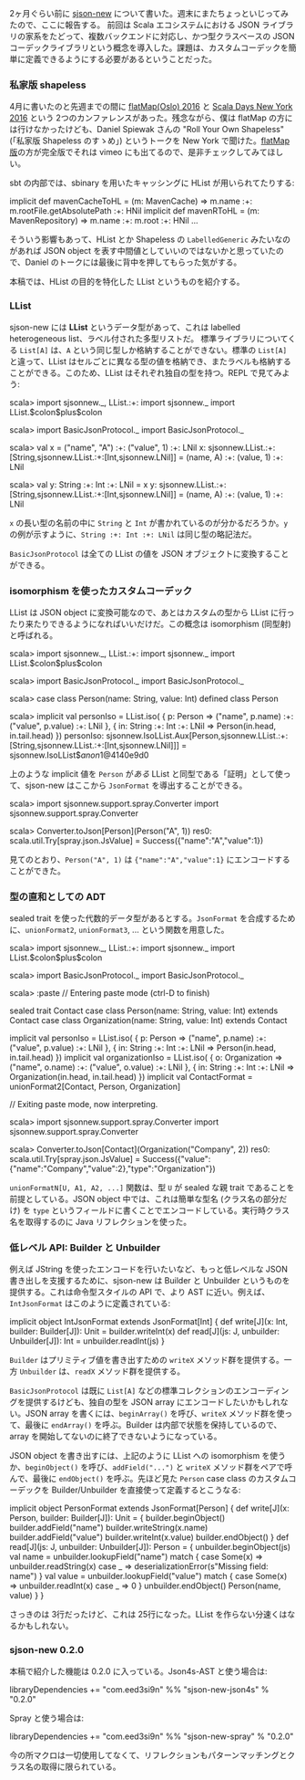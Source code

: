   [1]: http://eed3si9n.com/ja/sjson-new
  [2]: http://2016.flatmap.no/
  [3]: http://event.scaladays.org/scaladays-nyc-2016
  [4]: https://vimeo.com/165837504

2ヶ月ぐらい前に [sjson-new][1] について書いた。週末にまたちょっといじってみたので、ここに報告する。
前回は Scala エコシステムにおける JSON ライブラリの家系をたどって、複数バックエンドに対応し、かつ型クラスベースの JSON コーデックライブラリという概念を導入した。課題は、カスタムコーデックを簡単に定義できるようにする必要があるということだった。

### 私家版 shapeless

4月に書いたのと先週までの間に [flatMap(Oslo) 2016][2] と [Scala Days New York 2016][3] という 2つのカンファレンスがあった。残念ながら、僕は flatMap の方には行けなかったけども、Daniel Spiewak さんの "Roll Your Own Shapeless" (「私家版 Shapeless のすゝめ」) というトークを New York で聞けた。[flatMap 版][4]の方が完全版でそれは vimeo にも出てるので、是非チェックしてみてほしい。

sbt の内部では、sbinary を用いたキャッシングに HList が用いられてたりする:

<scala>
implicit def mavenCacheToHL = (m: MavenCache) => m.name :+: m.rootFile.getAbsolutePath :+: HNil
implicit def mavenRToHL = (m: MavenRepository) => m.name :+: m.root :+: HNil
...
</scala>

そういう影響もあって、HList とか Shapeless の `LabelledGeneric` みたいなのがあれば JSON object を表す中間値としていいのではないかと思っていたので、Daniel のトークには最後に背中を押してもらった気がする。

本稿では、HList の目的を特化した LList というものを紹介する。

### LList

sjson-new には **LList** というデータ型があって、これは labelled heterogeneous list、ラベル付された多型リストだ。
標準ライブラリについてくる `List[A]` は、`A` という同じ型しか格納することができない。標準の `List[A]` と違って、LList はセルごとに異なる型の値を格納でき、またラベルも格納することができる。このため、LList はそれぞれ独自の型を持つ。REPL で見てみよう:

<scala>
scala> import sjsonnew._, LList.:+:
import sjsonnew._
import LList.$colon$plus$colon

scala> import BasicJsonProtocol._
import BasicJsonProtocol._

scala> val x = ("name", "A") :+: ("value", 1) :+: LNil
x: sjsonnew.LList.:+:[String,sjsonnew.LList.:+:[Int,sjsonnew.LNil]] = (name, A) :+: (value, 1) :+: LNil

scala> val y: String :+: Int :+: LNil = x
y: sjsonnew.LList.:+:[String,sjsonnew.LList.:+:[Int,sjsonnew.LNil]] = (name, A) :+: (value, 1) :+: LNil
</scala>

`x` の長い型の名前の中に `String` と `Int` が書かれているのが分かるだろうか。`y` の例が示すように、`String :+: Int :+: LNil` は同じ型の略記法だ。

`BasicJsonProtocol` は全ての LList の値を JSON オブジェクトに変換することができる。

### isomorphism を使ったカスタムコーデック

LList は JSON object に変換可能なので、あとはカスタムの型から LList に行ったり来たりできるようになればいいだけだ。この概念は isomorphism (同型射) と呼ばれる。

<scala>
scala> import sjsonnew._, LList.:+:
import sjsonnew._
import LList.$colon$plus$colon

scala> import BasicJsonProtocol._
import BasicJsonProtocol._

scala> case class Person(name: String, value: Int)
defined class Person

scala> implicit val personIso = LList.iso(
         { p: Person => ("name", p.name) :+: ("value", p.value) :+: LNil },
         { in: String :+: Int :+: LNil => Person(in.head, in.tail.head) })
personIso: sjsonnew.IsoLList.Aux[Person,sjsonnew.LList.:+:[String,sjsonnew.LList.:+:[Int,sjsonnew.LNil]]] = sjsonnew.IsoLList$$anon$1@4140e9d0
</scala>

上のような implicit 値を `Person` が*ある* LList と同型である「証明」として使って、sjson-new はここから `JsonFormat` を導出することができる。

<scala>
scala> import sjsonnew.support.spray.Converter
import sjsonnew.support.spray.Converter

scala> Converter.toJson[Person](Person("A", 1))
res0: scala.util.Try[spray.json.JsValue] = Success({"name":"A","value":1})
</scala>

見てのとおり、`Person("A", 1)` は `{"name":"A","value":1}` にエンコードすることができた。

### 型の直和としての ADT

sealed trait を使った代数的データ型があるとする。`JsonFormat` を合成するために、`unionFormat2`, `unionFormat3`, ... という関数を用意した。

<scala>
scala> import sjsonnew._, LList.:+:
import sjsonnew._
import LList.$colon$plus$colon

scala> import BasicJsonProtocol._
import BasicJsonProtocol._

scala> :paste
// Entering paste mode (ctrl-D to finish)

sealed trait Contact
case class Person(name: String, value: Int) extends Contact
case class Organization(name: String, value: Int) extends Contact

implicit val personIso = LList.iso(
  { p: Person => ("name", p.name) :+: ("value", p.value) :+: LNil },
  { in: String :+: Int :+: LNil => Person(in.head, in.tail.head) })
implicit val organizationIso = LList.iso(
  { o: Organization => ("name", o.name) :+: ("value", o.value) :+: LNil },
  { in: String :+: Int :+: LNil => Organization(in.head, in.tail.head) })
implicit val ContactFormat = unionFormat2[Contact, Person, Organization]

// Exiting paste mode, now interpreting.

scala> import sjsonnew.support.spray.Converter
import sjsonnew.support.spray.Converter

scala> Converter.toJson[Contact](Organization("Company", 2))
res0: scala.util.Try[spray.json.JsValue] = Success({"value":{"name":"Company","value":2},"type":"Organization"})
</scala>


`unionFormatN[U, A1, A2, ...]` 関数は、型 `U` が sealed な親 trait であることを前提としている。JSON object 中では、これは簡単な型名 (クラス名の部分だけ) を `type` というフィールドに書くことでエンコードしている。実行時クラス名を取得するのに Java リフレクションを使った。

### 低レベル API: Builder と Unbuilder

例えば JString を使ったエンコードを行いたいなど、もっと低レベルな JSON 書き出しを支援するために、sjson-new は Builder と Unbuilder というものを提供する。これは命令型スタイルの API で、より AST に近い。例えば、`IntJsonFormat` はこのように定義されている:

<scala>
implicit object IntJsonFormat extends JsonFormat[Int] {
  def write[J](x: Int, builder: Builder[J]): Unit =
    builder.writeInt(x)
  def read[J](js: J, unbuilder: Unbuilder[J]): Int =
    unbuilder.readInt(js)
}
</scala>

`Builder` はプリミティブ値を書き出すための `writeX` メソッド群を提供する。一方 `Unbuilder` は、`readX` メソッド群を提供する。

`BasicJsonProtocol` は既に `List[A]` などの標準コレクションのエンコーディングを提供するけども、独自の型を JSON array にエンコードしたいかもしれない。JSON array を書くには、`beginArray()` を呼び、`writeX` メソッド群を使って、最後に `endArray()` を呼ぶ。Builder は内部で状態を保持しているので、array を開始してないのに終了できないようになっている。

JSON object を書き出すには、上記のように LList への isomorphism を使うか、`beginObject()` を呼び、`addField("...")` と `writeX` メソッド群をペアで呼んで、最後に `endObject()` を呼ぶ。先ほど見た `Person` case class のカスタムコーデックを Builder/Unbuilder を直接使って定義するとこうなる:

<scala>
implicit object PersonFormat extends JsonFormat[Person] {
  def write[J](x: Person, builder: Builder[J]): Unit = {
    builder.beginObject()
    builder.addField("name")
    builder.writeString(x.name)
    builder.addField("value")
    builder.writeInt(x.value)
    builder.endObject()
  }
  def read[J](js: J, unbuilder: Unbuilder[J]): Person = {
    unbuilder.beginObject(js)
    val name = unbuilder.lookupField("name") match {
      case Some(x) => unbuilder.readString(x)
      case _       => deserializationError(s"Missing field: name")
    }
    val value = unbuilder.lookupField("value") match {
      case Some(x) => unbuilder.readInt(x)
      case _       => 0
    }
    unbuilder.endObject()
    Person(name, value)
  }
}
</scala>

さっきのは 3行だったけど、これは 25行になった。LList を作らない分速くはなるかもしれない。

### sjson-new 0.2.0

本稿で紹介した機能は 0.2.0 に入っている。Json4s-AST と使う場合は:

<scala>
libraryDependencies += "com.eed3si9n" %%  "sjson-new-json4s" % "0.2.0"
</scala>

Spray と使う場合は:

<scala>
libraryDependencies += "com.eed3si9n" %%  "sjson-new-spray" % "0.2.0"
</scala>

今の所マクロは一切使用してなくて、リフレクションもパターンマッチングとクラス名の取得に限られている。

